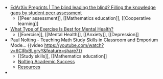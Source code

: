 - [EdArXiv Preprints | The blind leading the blind? Filling the knowledge gaps by student peer assessment](https://edarxiv.org/vkjfe/)
	- [[Peer assessment]], [[Mathematics education]], [[Cooperative learning]]
- [What Type of Exercise Is Best for Mental Health?](https://greatergood.berkeley.edu/article/item/what_type_of_exercise_is_best_for_mental_health)
	- [[Exercise]], [[Mental Health]], [[Anxiety]], [[Depression]]
- Paul Nolting - Teaching Math Study Skills in Classroom and Emporium Mode... {{video https://youtube.com/watch?v=6CIRxBLgrvY&feature=share7}}
	- [[Study skills]], [[Mathematics education]]
	- [Nolting Academic Success](https://www.academicsuccess.com/)
	- [Resources](https://www.academicsuccess.com/index.php?main_page=page&id=49)
-